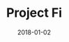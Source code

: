---
layout: site
title: "Project Fi"
date: 2018-01-02
categories: [google]
version: 1.5.9
major: 1
minor: 5
patch: 9
slug: project-fi
link: https://fi.google.com/about/
submitter: lpolepeddi
permalink: /sites/:slug
---